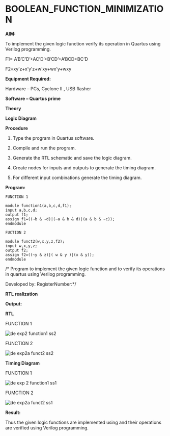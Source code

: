 # BOOLEAN_FUNCTION_MINIMIZATION

**AIM:**

To implement the given logic function verify its operation in Quartus using Verilog programming.

F1= A’B’C’D’+AC’D’+B’CD’+A’BCD+BC’D 

F2=xy’z+x’y’z+w’xy+wx’y+wxy

**Equipment Required:**

Hardware – PCs, Cyclone II , USB flasher

**Software – Quartus prime**

**Theory**

**Logic Diagram**

**Procedure**

1.	Type the program in Quartus software.

2.	Compile and run the program.

3.	Generate the RTL schematic and save the logic diagram.

4.	Create nodes for inputs and outputs to generate the timing diagram.

5.	For different input combinations generate the timing diagram.


**Program:**
```
FUNCTION 1

module function1(a,b,c,d,f1);
input a,b,c,d;
output f1;
assign f1=((~b & ~d)|(~a & b & d)|(a & b & ~c));
endmodule

FUCTION 2

module funct2(w,x,y,z,f2);
input w,x,y,z;
output f2;
assign f2=((~y & z)|( w & y )|(x & y));
endmodule
```
/* Program to implement the given logic function and to verify its operations in quartus using Verilog programming. 

Developed by: RegisterNumber:*/


**RTL realization**

**Output:**

**RTL**

FUNCTION 1

![de exp2 function1 ss2](https://github.com/user-attachments/assets/bb201ccf-8ba7-4d19-9f2b-7e1c3fc1d382)

FUNCTION 2

![de exp2a funct2 ss2](https://github.com/user-attachments/assets/0ebd5f2c-2959-424b-9baf-21228cd19880)

**Timing Diagram**

FUNCTION 1

![de exp 2 function1 ss1](https://github.com/user-attachments/assets/a3e15bec-9289-492f-a834-65d5808fc798)

FUMCTION 2

![de exp2a funct2 ss1](https://github.com/user-attachments/assets/6606e101-9a0f-4f8e-a5d3-b4020c995c6d)


**Result:**

Thus the given logic functions are implemented using and their operations are verified using Verilog programming.

